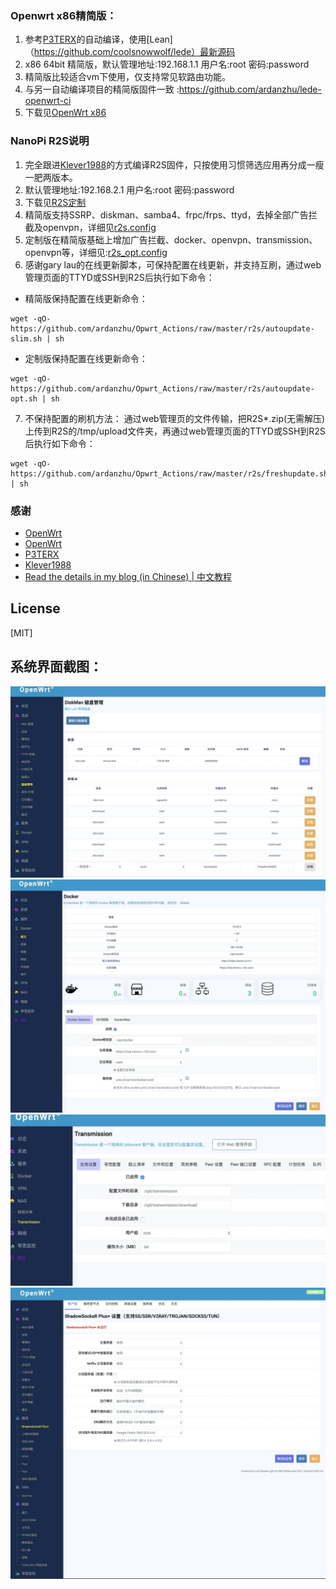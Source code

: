 ### Openwrt x86精简版：
1. 参考[P3TERX](https://github.com/P3TERX/Actions-OpenWrt)的自动编译，使用[Lean]（https://github.com/coolsnowwolf/lede）最新源码
2. x86 64bit 精简版，默认管理地址:192.168.1.1 用户名:root 密码:password
2. 精简版比较适合vm下使用，仅支持常见软路由功能。
3. 与另一自动编译项目的精简版固件一致 :https://github.com/ardanzhu/lede-openwrt-ci
4. 下载见[OpenWrt x86](https://github.com/ardanzhu/Opwrt_Actions/releases/tag/x64-slim)

### NanoPi R2S说明
1. 完全跟进[Klever1988](https://github.com/klever1988/nanopi-openwrt)的方式编译R2S固件，只按使用习惯筛选应用再分成一瘦一肥两版本。
2. 默认管理地址:192.168.2.1  用户名:root  密码:password 
3. 下载见[R2S定制](https://github.com/ardanzhu/Opwrt_Actions/releases/tag/R2S)
4. 精简版支持SSRP、diskman、samba4、frpc/frps、ttyd，去掉全部广告拦截及openvpn，详细见[r2s.config]( ./r2s.config)
5. 定制版在精简版基础上增加广告拦截、docker、openvpn、transmission、openvpn等，详细见:[r2s_opt.config]( ./r2s_opt.config)
6. 感谢gary lau的在线更新脚本，可保持配置在线更新，并支持互刷，通过web管理页面的TTYD或SSH到R2S后执行如下命令：<br> 
* 精简版保持配置在线更新命令：
```
wget -qO- https://github.com/ardanzhu/Opwrt_Actions/raw/master/r2s/autoupdate-slim.sh | sh
```
* 定制版保持配置在线更新命令：
```
wget -qO- https://github.com/ardanzhu/Opwrt_Actions/raw/master/r2s/autoupdate-opt.sh | sh
```
7. 不保持配置的刷机方法：
通过web管理页的文件传输，把R2S*.zip(无需解压)上传到R2S的/tmp/upload文件夹，再通过web管理页面的TTYD或SSH到R2S后执行如下命令：
```
wget -qO- https://github.com/ardanzhu/Opwrt_Actions/raw/master/r2s/freshupdate.sh | sh
```

### 感谢
- [OpenWrt](https://github.com/openwrt/openwrt)
- [OpenWrt](https://github.com/openwrt/openwrt)
- [P3TERX](https://github.com/P3TERX/Actions-OpenWrt)
- [Klever1988](https://github.com/klever1988/nanopi-openwrt)
- [Read the details in my blog (in Chinese) | 中文教程](https://p3terx.com/archives/build-openwrt-with-github-actions.html)

## License
[MIT]


## 系统界面截图：
![diskman](pic/diskman.jpg)
![dockerman](pic/docker.jpg)
![transmission](pic/transmission.jpg)
![opentomcat](pic/opentomcat.png)
